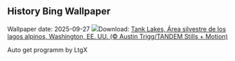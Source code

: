 ## History Bing Wallpaper
Wallpaper date: 2025-09-27
![](https://www.bing.com/th?id=OHR.TankLakes_ES-ES1860818071_UHD.jpg&w=1000)Download: [Tank Lakes, Área silvestre de los lagos alpinos, Washington, EE. UU. (© Austin Trigg/TANDEM Stills + Motion)](https://www.bing.com/th?id=OHR.TankLakes_ES-ES1860818071_UHD.jpg)

Auto get programm by LtgX
